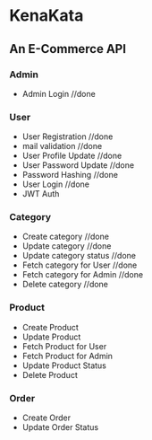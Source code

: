 # KenaKata

## An E-Commerce API


### Admin

* Admin Login //done

### User

* User Registration //done
* mail validation //done
* User Profile Update //done
* User Password Update //done
* Password Hashing //done
* User Login //done
* JWT Auth

### Category

* Create category //done
* Update category //done
* Update category status //done
* Fetch category for User //done
* Fetch category for Admin //done
* Delete category //done

### Product

* Create Product
* Update Product
* Fetch Product for User
* Fetch Product for Admin
* Update Product Status
* Delete Product

### Order

* Create Order
* Update Order Status
